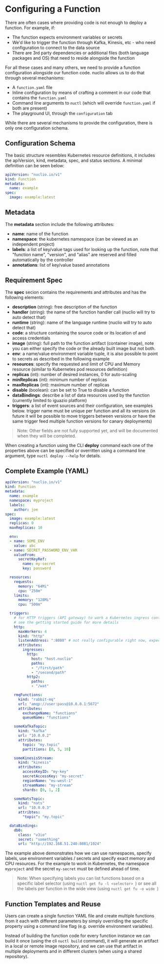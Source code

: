 # Configuring a Function

There are often cases where providing code is not enough to deploy a function. For example, if:
* The function expects environment variables or secrets
* We'd like to trigger the function through Kafka, Kinesis, etc - who need configuration to connect to the data source
* There are 3rd party dependencies or additional files (both language packages and OS) that need to reside alongside the function

For all these cases and many others, we need to provide a function configuration alongside our function code. nuclio allows us to do that through several mechanisms:
* A `function.yaml` file
* Inline configuration by means of crafting a comment in our code that contains the `function.yaml`
* Command line arguments to `nuctl` (which will override `function.yaml` if both are present)
* The playground UI, through the `configuration` tab

While there are several mechanisms to provide the configuration, there is only one configuration schema.

## Configuration Schema
The basic structure resembles Kubernetes resource definitions, it includes the apiVersion, kind, metadata, spec, and status sections. A minimal definition can be seen below:

```yaml
apiVersion: "nuclio.io/v1"
kind: Function
metadata:
  name: example
spec:
  image: example:latest
```

## Metadata

The **metadata** section include the following attributes:
* **name**: name of the function
* **namespace**: the kubernetes namespace (can be viewed as an independent project)
* **labels**: a list of key/value tags used for looking up the function, note that "function name", "version", and "alias" are reserved and filled automatically by the controller
* **annotations**: list of key/value based annotations

## Requirement Spec

The **spec** secion contains the requirements and attributes and has the following elements:

* **description** (string): free description of the function
* **handler** (string): the name of the function handler call (nuclio will try to auto detect that)
* **runtime** (string): name of the language runtime (nuclio will try to auto detect that)
* **code**: a structure containing the source code or its location of and access credentials
* **image** (string): full path to the function artifact (container image), note you can either specify the code or the already built image but not both.
* **env**: a name/value environment variable tuple, it is also possible to point to secrets as described in the following example
* **resources**: specify the requested and limit of CPU and Memory resource (similar to Kubernetes pod resources definition)
* **replicas** (int): number of desired instances, 0 for auto-scaling
* **minReplicas** (int): minimum number of replicas
* **maxReplicas** (int): maximum number of replicas
* **disable** (boolean): can be set to True to disable a function
* **dataBindings**: describe a list of data resources used by the function (currently limited to iguazio platform)
* **triggers**: a list of event sources and their configuration, see examples below. trigger name must be unique per function and all its versions (in future it will be possible to move triggers between versions or have the same trigger feed multiple function versions for canary deployments)

> Note: Other fields are not fully supported yet, and will be documented when they will be completed.

When creating a function using the CLI **deploy** command each one of the properties above can be specified or overritten using a command line argument, type `nuctl deploy --help` for details.

## Complete Example (YAML)

```yaml
apiVersion: "nuclio.io/v1"
kind: Function
metadata:
  name: example
  namespace: myproject
  labels:
    author: joe
spec:
  image: example:latest
  replicas: 0
  maxReplicas: 10

  env:
  - name: SOME_ENV
    value: abc
  - name: SECRET_PASSWORD_ENV_VAR
    valueFrom:
      secretKeyRef:
        name: my-secret
        key: password

  resources:
    requests:
      memory: "64Mi"
      cpu: "250m"
    limits:
      memory: "128Mi"
      cpu: "500m"

  triggers:
    # for HTTP triggers (API gateway) to work a Kubernetes ingress controller should be installed
    # see the getting started guide for more details
    http:
      maxWorkers: 4
      kind: "http"
      listenAddress: ":8080" # not really configurable right now, expect 8080
      attributes:
        ingresses:
          http:
            host: "host.nuclio"
            paths:
            - "/first/path"
            - "/second/path"
          http2:
            paths:
            - "/wat"

    rmqFunctions:
      kind: "rabbit-mq"
      url: "amqp://user:pass@10.0.0.1:5672"
      attributes:
        exchangeName: "functions"
        queueName: "functions"

    someKafkaTopic:
      kind: "kafka"
      url: "10.0.0.2"
      attributes:
        topic: "my.topic"
        partitions: [0, 5, 10]

    someKinesisStream:
      kind: "kinesis"
      attributes:
        accessKeyID: "my-key"
        secretAccessKey: "my-secret"
        regionName: "eu-west-1"
        streamName: "my-stream"
        shards: [0, 1, 2]

    someNatsTopic:
      kind: "nats"
      url: "10.0.0.3"
      attribtes:
        "topic": "my.topic"

  dataBindings:
    db0:
      class: "v3io"
      secret: "something"
      url: "http://192.168.51.240:8081/1024"
```

The example above demonstrates how we can use namespaces, specify labels, use environment variables / secrets and specify exact memory and CPU resources. For the example to work in Kubernetes, the namespace `myproject` and the secret `my-secret` must be defined ahead of time.

> Note: When specifying labels you can list functions based on a specific label selector (using `nuctl get fu -l <selector> `) or see all the labels per function in the wide view (using `nuctl get fu -o wide `)

## Function Templates and Reuse

Users can create a single function YAML file and create multiple functions from it each with different parameters by simply overriding the specific property using a command line flag (e.g. override environment variables).

Instead of building the function code for every function instance we can build it once (using the cli `nuctl build` command), it will generate an artifact in a local or remote image repository, and we can use that artifact in multiple deployments and in different clusters (when using a shared repository).
